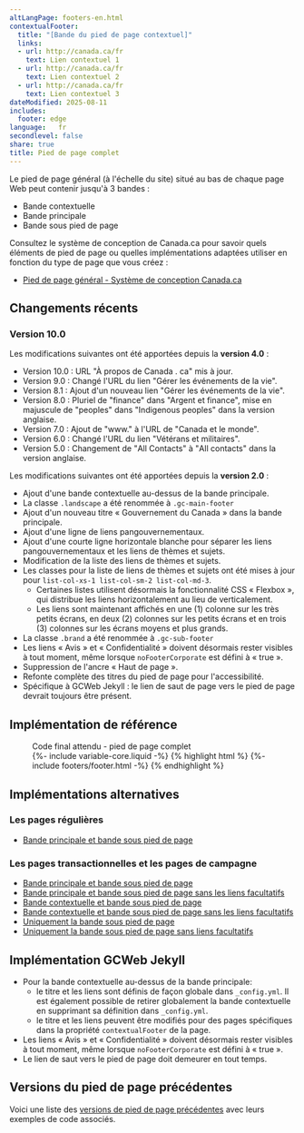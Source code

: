 ```yaml
---
altLangPage: footers-en.html
contextualFooter:
  title: "[Bande du pied de page contextuel]"
  links:
  - url: http://canada.ca/fr
    text: Lien contextuel 1
  - url: http://canada.ca/fr
    text: Lien contextuel 2
  - url: http://canada.ca/fr
    text: Lien contextuel 3
dateModified: 2025-08-11
includes:
  footer: edge
language:	fr
secondlevel: false
share: true
title: Pied de page complet
---
```

<div class="wb-prettify all-pre hide"></div>

Le pied de page général (à l'échelle du site) situé au bas de chaque page Web peut contenir jusqu'à 3 bandes&nbsp;:

* Bande contextuelle
* Bande principale
* Bande sous pied de page

Consultez le système de conception de Canada.ca pour savoir quels éléments de pied de page ou quelles implémentations adaptées utiliser en fonction du type de page que vous créez&nbsp;:

* [Pied de page général - Système de conception Canada.ca](https://conception.canada.ca/configurations-conception-communes/pied-page.html)

## Changements récents

### Version 10.0

Les modifications suivantes ont été apportées depuis la **version 4.0**&nbsp;:

* Version 10.0 : URL "À propos de Canada . ca" mis à jour.
* Version 9.0 : Changé l'URL du lien "Gérer les événements de la vie".
* Version 8.1 : Ajout d'un nouveau lien "Gérer les événements de la vie".
* Version 8.0 : Pluriel de "finance" dans "Argent et finance", mise en majuscule de "peoples" dans "<span lang="en">Indigenous peoples</span>" dans la version anglaise.
* Version 7.0 : Ajout de "www." à l'URL de "Canada et le monde".
* Version 6.0 : Changé l'URL du lien "Vétérans et militaires".
* Version 5.0 : Changement de "<span lang="en">All Contacts</span>" à "<span lang="en">All contacts</span>" dans la version anglaise.

Les modifications suivantes ont été apportées depuis la **version 2.0**&nbsp;:

* Ajout d'une bande contextuelle au-dessus de la bande principale.
* La classe `.landscape` a été renommée à `.gc-main-footer`
* Ajout d'un nouveau titre « Gouvernement du Canada » dans la bande principale.
* Ajout d'une ligne de liens pangouvernementaux.
* Ajout d'une courte ligne horizontale blanche pour séparer les liens pangouvernementaux et les liens de thèmes et sujets.
* Modification de la liste des liens de thèmes et sujets.
* Les classes pour la liste de liens de thèmes et sujets ont été mises à jour pour `list-col-xs-1 list-col-sm-2 list-col-md-3`.
  * Certaines listes utilisent désormais la fonctionnalité CSS « Flexbox », qui distribue les liens horizontalement au lieu de verticalement.
  * Les liens sont maintenant affichés en une (1) colonne sur les très petits écrans, en deux (2) colonnes sur les petits écrans et en trois (3) colonnes sur les écrans moyens et plus grands.
* La classe `.brand` a été renommée à `.gc-sub-footer`
* Les liens « Avis » et « Confidentialité » doivent désormais rester visibles à tout moment, même lorsque `noFooterCorporate` est défini à « true ».
* Suppression de l'ancre « Haut de page ».
* Refonte complète des titres du pied de page pour l'accessibilité.
* Spécifique à GCWeb Jekyll : le lien de saut de page vers le pied de page devrait toujours être présent.

## Implémentation de référence

<figure>
  <figcaption class="h3">Code final attendu - pied de page complet</figcaption>
{%- include variable-core.liquid -%}
{% highlight html %}
   {%- include footers/footer.html -%}
{% endhighlight %}
</figure>

## Implémentations alternatives

### Les pages régulières

* [Bande principale et bande sous pied de page](no-footer-contextual-fr.html)

### Les pages transactionnelles et les pages de campagne

* [Bande principale et bande sous pied de page](no-footer-contextual-fr.html)
* [Bande principale et bande sous pied de page sans les liens facultatifs](only-footer-main-fr.html)
* [Bande contextuelle et bande sous pied de page](no-footer-main-fr.html)
* [Bande contextuelle et bande sous pied de page sans les liens facultatifs](only-footer-contextual-fr.html)
* [Uniquement la bande sous pied de page](only-footer-corporate-fr.html)
* [Uniquement la bande sous pied de page sans liens facultatifs](no-footers-fr.html)

## Implémentation GCWeb Jekyll

* Pour la bande contextuelle au-dessus de la bande principale:
  * le titre et les liens sont définis de façon globale dans `_config.yml`. Il est également possible de retirer globalement la bande contextuelle en supprimant sa définition dans `_config.yml`.
  * le titre et les liens peuvent être modifiés pour des pages spécifiques dans la propriété `contextualFooter` de la page.
* Les liens « Avis » et « Confidentialité » doivent désormais rester visibles à tout moment, même lorsque `noFooterCorporate` est défini à « true ».
* Le lien de saut vers le pied de page doit demeurer en tout temps.

## Versions du pied de page précédentes

Voici une liste des [versions de pied de page précédentes](old-footers-fr.html) avec leurs exemples de code associés.
